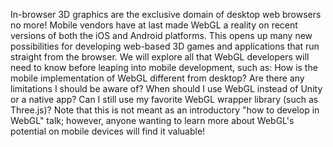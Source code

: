 In-browser 3D graphics are the exclusive domain of desktop web browsers no more! Mobile vendors have at last made WebGL a reality on recent versions of both the iOS and Android platforms. This opens up many new possibilities for developing web-based 3D games and applications that run straight from the browser. We will explore all that WebGL developers will need to know before leaping into mobile development, such as: How is the mobile implementation of WebGL different from desktop? Are there any limitations I should be aware of? When should I use WebGL instead of Unity or a native app? Can I still use my favorite WebGL wrapper library (such as Three.js)? Note that this is not meant as an introductory "how to develop in WebGL" talk; however, anyone wanting to learn more about WebGL's potential on mobile devices will find it valuable!
